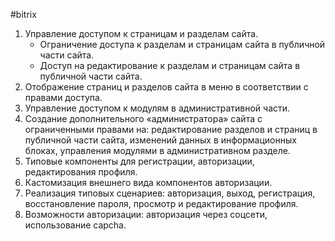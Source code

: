 #bitrix 

1. Управление доступом к страницам и разделам сайта. 
	- Ограничение доступа к разделам и страницам сайта в публичной части сайта. 
	- Доступ на редактирование к разделам и страницам сайта в публичной части сайта. 
2. Отображение страниц и разделов сайта в меню в соответствии с правами доступа. 
3. Управление доступом к модулям в административной части. 
4. Создание дополнительного «администратора» сайта с ограниченными правами на: редактирование разделов и страниц в публичной части сайта, изменений данных в информационных блоках, управления модулями в административном разделе. 
5. Типовые компоненты для регистрации, авторизации, редактирования профиля. 
6. Кастомизация внешнего вида компонентов авторизации.
7. Реализация типовых сценариев: авторизация, выход, регистрация, восстановление пароля, просмотр и редактирование профиля. 
8. Возможности авторизации: авторизация через соцсети, использование capcha.